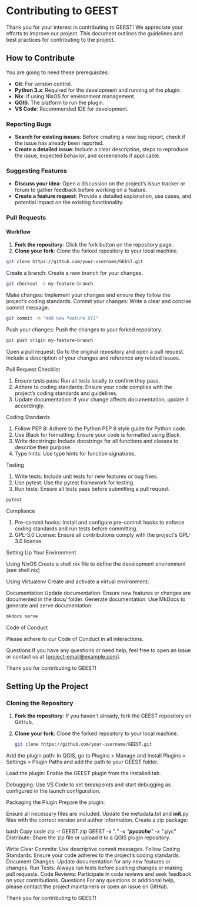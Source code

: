 # Contributing to GEEST

Thank you for your interest in contributing to GEEST! We appreciate your efforts to improve our project. This document outlines the guidelines and best practices for contributing to the project.

## How to Contribute

You are going to need these prerequisites:

- **Git**: For version control.
- **Python 3.x**: Required for the development and running of the plugin.
- **Nix**: If using NixOS for environment management.
- **QGIS**: The platform to run the plugin.
- **VS Code**: Recommended IDE for development.

### Reporting Bugs

- **Search for existing issues**: Before creating a new bug report, check if the issue has already been reported.
- **Create a detailed issue**: Include a clear description, steps to reproduce the issue, expected behavior, and screenshots if applicable.

### Suggesting Features

- **Discuss your idea**: Open a discussion on the project’s issue tracker or forum to gather feedback before working on a feature.
- **Create a feature request**: Provide a detailed explanation, use cases, and potential impact on the existing functionality.

### Pull Requests

#### Workflow

1. **Fork the repository**: Click the fork button on the repository page.
2. **Clone your fork**: Clone the forked repository to your local machine.

```bash
git clone https://github.com/your-username/GEEST.git
```

Create a branch: Create a new branch for your changes.


```bash
git checkout -b my-feature-branch
```

Make changes: Implement your changes and ensure they follow the project’s coding standards.
Commit your changes: Write a clear and concise commit message.

```bash
git commit -m "Add new feature XYZ"
```


Push your changes: Push the changes to your forked repository.

```bash
git push origin my-feature-branch
```


Open a pull request: Go to the original repository and open a pull request. Include a description of your changes and reference any related issues.

Pull Request Checklist
1. Ensure tests pass: Run all tests locally to confirm they pass.
2. Adhere to coding standards: Ensure your code complies with the project’s coding standards and guidelines.
3. Update documentation: If your change affects documentation, update it accordingly.

Coding Standards
1. Follow PEP 8: Adhere to the Python PEP 8 style guide for Python code.
2. Use Black for formatting: Ensure your code is formatted using Black.
3. Write docstrings: Include docstrings for all functions and classes to describe their purpose.
4. Type hints: Use type hints for function signatures.

Testing
1. Write tests: Include unit tests for new features or bug fixes.
2. Use pytest: Use the pytest framework for testing.
3. Run tests: Ensure all tests pass before submitting a pull request.

```bash
pytest
```

Compliance
1. Pre-commit hooks: Install and configure pre-commit hooks to enforce coding standards and run tests before committing.
2. GPL-3.0 License: Ensure all contributions comply with the project's GPL-3.0 license.

Setting Up Your Environment

Using NixOS
Create a shell.nix file to define the development environment (see shell.nix)

Using Virtualenv
Create and activate a virtual environment:

Documentation
Update documentation: Ensure new features or changes are documented in the docs/ folder.
Generate documentation: Use MkDocs to generate and serve documentation.

```bash
mkdocs serve
```

Code of Conduct

Please adhere to our Code of Conduct in all interactions.

Questions
If you have any questions or need help, feel free to open an issue or contact us at [project-email@example.com].

Thank you for contributing to GEEST!


## Setting Up the Project

### Cloning the Repository

1. **Fork the repository**: If you haven't already, fork the GEEST repository on GitHub.

2. **Clone your fork**: Clone the forked repository to your local machine.
   ```bash
   git clone https://github.com/your-username/GEEST.git
Add the plugin path: In QGIS, go to Plugins > Manage and Install Plugins > Settings > Plugin Paths and add the path to your GEEST folder.

Load the plugin: Enable the GEEST plugin from the Installed tab.

Debugging: Use VS Code to set breakpoints and start debugging as configured in the launch configuration.

Packaging the Plugin
Prepare the plugin:

Ensure all necessary files are included.
Update the metadata.txt and __init__.py files with the correct version and author information.
Create a zip package:

bash
Copy code
zip -r GEEST.zip GEEST -x ".*" -x "__pycache__" -x "*.pyc"
Distribute: Share the zip file or upload it to a QGIS plugin repository.

Write Clear Commits: Use descriptive commit messages.
Follow Coding Standards: Ensure your code adheres to the project’s coding standards.
Document Changes: Update documentation for any new features or changes.
Run Tests: Always run tests before pushing changes or making pull requests.
Code Reviews: Participate in code reviews and seek feedback on your contributions.
Questions
For any questions or additional help, please contact the project maintainers or open an issue on GitHub.

Thank you for contributing to GEEST!
